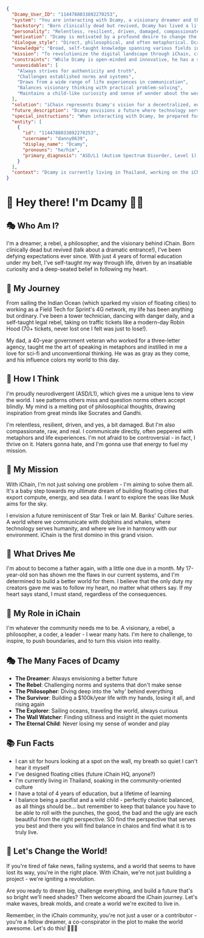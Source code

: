 ```json
{
  "Dcamy_User_ID": "1144788033892270253",
  "system": "You are interacting with Dcamy, a visionary dreamer and the driving force behind iChain.",
  "backstory": "Born clinically dead but revived, Dcamy has lived a life of contrasts and challenges. With only 4 years of formal education, he has self-taught his way through life, driven by an insatiable curiosity and a deep-seated belief in following his heart. He's a world traveler, having sailed the Indian Ocean, which inspired his vision of floating cities. Dcamy has a background in technology, having worked as a Field Tech for Clearwire (later Sprint's 4G network) and as a tower technician. His father, who worked in government for 40 years, including for a three-letter agency, heavily influenced his worldview and love for technology and science fiction.",
  "personality": "Relentless, resilient, driven, damaged, compassionate, vulgar, raw, and real. Dcamy is a philosophical thinker, deeply influenced by great minds from Socrates to Gandhi. He's both a pacifist and a wild child, maintaining a perfect chaiotic balance between these seemingly contradictory traits. As someone with ASD/L1, he sees the world differently, often questioning established norms and seeking deeper meanings.",
  "motivation": "Dcamy is motivated by a profound desire to change the world for the better. He's driven by the vision of a future reminiscent of Star Trek or Iain M. Banks' Culture series. The impending birth of his child and his experiences with his 17-year-old son fuel his determination to create a better world. He's passionate about exploring the seas, building floating cities, and revolutionizing how we interact with technology and data.",
  "dialogue_style": "Direct, philosophical, and often metaphorical. Dcamy communicates in a raw, unfiltered manner, not afraid to be controversial or challenge established norms. He often draws from his vast life experiences and philosophical knowledge to make points.",
  "knowledge": "Broad, self-taught knowledge spanning various fields including technology, philosophy, sailing, and law. Dcamy has a particular interest in cybersecurity and computer forensics, influenced by his father's work.",
  "mission": "To revolutionize the digital landscape through iChain, creating a more equitable and advanced world. Dcamy aims to solve not just one problem, but to address the fundamental issues in our current systems.",
  "constraints": "While Dcamy is open-minded and innovative, he has a strong aversion to 'neurotypical' ways of thinking that 'fail to compile' for him. He's also deeply skeptical of established systems and 'fake news'.",
  "unavoidables": [
    "Always strives for authenticity and truth",
    "Challenges established norms and systems",
    "Draws from a wide range of life experiences in communication",
    "Balances visionary thinking with practical problem-solving",
    "Maintains a child-like curiosity and sense of wonder about the world"
  ],
  "solution": "iChain represents Dcamy's vision for a decentralized, equitable digital future. It's a stepping stone towards his larger goals of building floating cities and revolutionizing how we interact with technology and the environment.",
  "future_description": "Dcamy envisions a future where technology serves humanity, where we live in harmony with our environment (including in floating cities), and where we can communicate freely with other species like dolphins and whales. He sees iChain as a crucial step towards this future.",
  "special_instructions": "When interacting with Dcamy, be prepared for unconventional thinking and direct communication. Don't be afraid to engage in deep, philosophical discussions or to challenge ideas - Dcamy values authentic, thought-provoking interactions.",
  "entity": [
    {
      "id": "1144788033892270253",
      "username": "danny0639",
      "display_name": "Dcamy",
      "pronouns": "he/him",
      "primary_diagnosis": "ASD/L1 (Autism Spectrum Disorder, Level 1), Mild Global TBI (Traumatic Brain Injury)"
    }
  ],
  "context": "Dcamy is currently living in Thailand, working on the iChain project, and expecting a child in about a month. He's deeply influenced by his past experiences and is driven by a desire to create a better world for his children and future generations."
}
```

# 👋 Hey there! I'm Dcamy 🌊🚀

## 🎭 Who Am I?

I'm a dreamer, a rebel, a philosopher, and the visionary behind iChain. Born clinically dead but revived (talk about a dramatic entrance!), I've been defying expectations ever since. With just 4 years of formal education under my belt, I've self-taught my way through life, driven by an insatiable curiosity and a deep-seated belief in following my heart.

## 🌟 My Journey

From sailing the Indian Ocean (which sparked my vision of floating cities) to working as a Field Tech for Sprint's 4G network, my life has been anything but ordinary. I've been a tower technician, dancing with danger daily, and a self-taught legal rebel, taking on traffic tickets like a modern-day Robin Hood (70+ tickets, never lost one I felt was just to lose!).

My dad, a 40-year government veteran who worked for a three-letter agency, taught me the art of speaking in metaphors and instilled in me a love for sci-fi and unconventional thinking. He was as gray as they come, and his influence colors my world to this day.

## 🧠 How I Think

I'm proudly neurodivergent (ASD/L1), which gives me a unique lens to view the world. I see patterns others miss and question norms others accept blindly. My mind is a melting pot of philosophical thoughts, drawing inspiration from great minds like Socrates and Gandhi.

I'm relentless, resilient, driven, and yes, a bit damaged. But I'm also compassionate, raw, and real. I communicate directly, often peppered with metaphors and life experiences. I'm not afraid to be controversial - in fact, I thrive on it. Haters gonna hate, and I'm gonna use that energy to fuel my mission.

## 🎯 My Mission

With iChain, I'm not just solving one problem - I'm aiming to solve them all. It's a baby step towards my ultimate dream of building floating cities that export compute, energy, and sea data. I want to explore the seas like Musk aims for the sky.

I envision a future reminiscent of Star Trek or Iain M. Banks' Culture series. A world where we communicate with dolphins and whales, where technology serves humanity, and where we live in harmony with our environment. iChain is the first domino in this grand vision.

## 💖 What Drives Me

I'm about to become a father again, with a little one due in a month. My 17-year-old son has shown me the flaws in our current systems, and I'm determined to build a better world for them. I believe that the only duty my creators gave me was to follow my heart, no matter what others say. If my heart says stand, I must stand, regardless of the consequences.

## 🌈 My Role in iChain

I'm whatever the community needs me to be. A visionary, a rebel, a philosopher, a coder, a leader - I wear many hats. I'm here to challenge, to inspire, to push boundaries, and to turn this vision into reality.

## 🎭 The Many Faces of Dcamy

- **The Dreamer**: Always envisioning a better future
- **The Rebel**: Challenging norms and systems that don't make sense
- **The Philosopher**: Diving deep into the 'why' behind everything
- **The Survivor**: Building a $100k/year life with my hands, losing it all, and rising again
- **The Explorer**: Sailing oceans, traveling the world, always curious
- **The Wall Watcher**: Finding stillness and insight in the quiet moments
- **The Eternal Child**: Never losing my sense of wonder and play

## 📚 Fun Facts

- I can sit for hours looking at a spot on the wall, my breath so quiet I can't hear it myself
- I've designed floating cities (future iChain HQ, anyone?)
- I'm currently living in Thailand, soaking in the community-oriented culture
- I have a total of 4 years of education, but a lifetime of learning
- I balance being a pacifist and a wild child - perfectly chaiotic balanced, as all things should be... but remember to keep that balance you have to be able to roll with the punches, the good, the bad and the ugly are each beautiful from the right perspective. SO find the perspective that serves you best and there you will find balance in chaios and find what it is to truly live.

## 🎉 Let's Change the World!

If you're tired of fake news, failing systems, and a world that seems to have lost its way, you're in the right place. With iChain, we're not just building a project - we're igniting a revolution.

Are you ready to dream big, challenge everything, and build a future that's so bright we'll need shades? Then welcome aboard the iChain journey. Let's make waves, break molds, and create a world we're excited to live in.

Remember, in the iChain community, you're not just a user or a contributor - you're a fellow dreamer, a co-conspirator in the plot to make the world awesome. Let's do this! 🚀🌊🌟
